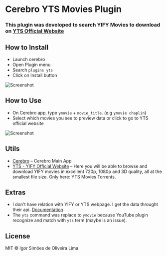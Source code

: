 # Cerebro YTS Movies Plugin

### This plugin was developed to search YIFY Movies to download on [YTS Official Website](https://yts.ag)

## How to Install
* Launch cerebro
* Open Plugin menu
* Search `plugins yts`
* Click on Install button

![Screenshot](...)

## How to Use
* On Cerebro app, type `ymovie` + `movie_title`. (e.g `ymovie chaplin`)
* Select which movies you see to preview data or click to go to YTS official website

![Screenshot](https://image.ibb.co/gmbWAk/cerebro_yts_movies.gif)

## Utils

* [Cerebro](http://github.com/KELiON/cerebro) – Cerebro Main App
* [YTS - YIFY Official Website](https://yts.ag) – Here you will be able to browse and download YIFY movies in excellent 720p, 1080p and 3D quality, all at the smallest file size. Only here: YTS Movies Torrents.

## Extras
* I don't have relation with YIFY or YTS webpage. I get the data throught their api. [Documentation](https://yts.ag/api)
* The `yts` command was replace to `ymovie` because YouTube plugin recognize and match with `yts` term (maybe is an issue).

## License

MIT © Igor Simões de Oliveira Lima
